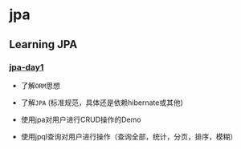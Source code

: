 # jpa

## Learning JPA

### [jpa-day1](./jpa-day1/README.md)

* 了解`ORM`思想

* 了解`JPA` (标准规范，具体还是依赖hibernate或其他)

* 使用jpa对用户进行CRUD操作的Demo

* 使用jpql查询对用户进行操作（查询全部，统计，分页，排序，模糊）


